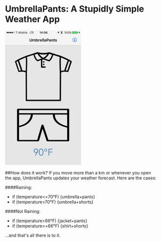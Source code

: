 # UmbrellaPants: A Stupidly Simple Weather App

<img src="screenshot0.png" width="250" />

##How does it work?
If you move more than a km or whenever you open the app, UmbrellaPants updates your weather forecast. Here are the cases:

####Raining: 
 - if (temperature<=70°F) {umbrella+pants}
 - if (temperature>70°F) {umbrella+shorts}

####Not Raining:
 - if (temperature<66°F) {jacket+pants}
 - if (temperature>=66°F) {shirt+shorts} 

...and that's all there is to it.
